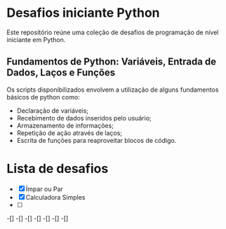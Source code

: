 # Desafios iniciante Python
Este repositório reúne uma coleção de desafios de programação de nível iniciante em Python.

## Fundamentos de Python: Variáveis, Entrada de Dados, Laços e Funções
Os scripts disponibilizados envolvem a utilização de alguns fundamentos básicos de python como: 

- Declaração de variáveis;
- Recebimento de dados inseridos pelo usuário;
- Armazenamento de informações;
- Repetição de ação através de laços;
- Escrita de funções para reaproveitar blocos de código.

# Lista de desafios
- [x] Ímpar ou Par
- [x] Calculadora Simples
- [ ] 
-[]
-[]
-[]
-[]
-[]
-[]
-[]
